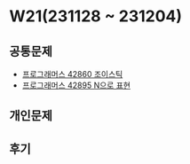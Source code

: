# W21(231128 ~ 231204)

## 공통문제
- [프로그래머스 42860 조이스틱](https://school.programmers.co.kr/learn/courses/30/lessons/42860)
- [프로그래머스 42895 N으로 표현](https://school.programmers.co.kr/learn/courses/30/lessons/42895)

## 개인문제
<!-- - [백준 1927 최소 힙](https://www.acmicpc.net/problem/1927) -->

## 후기

